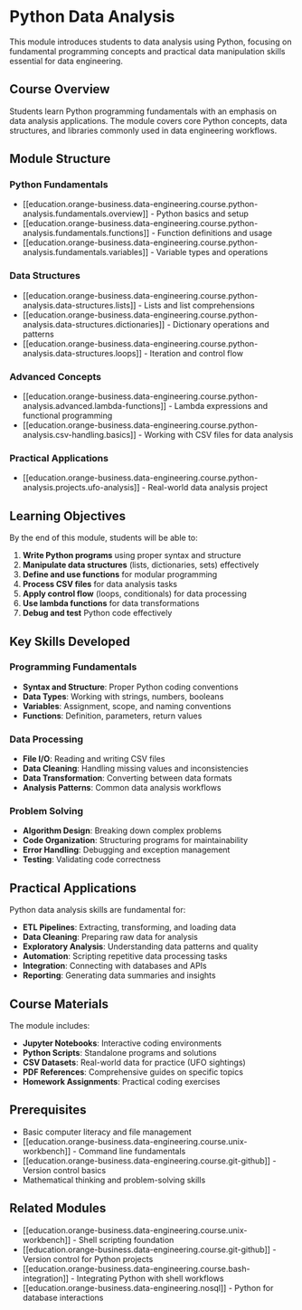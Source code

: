 # Python Data Analysis

This module introduces students to data analysis using Python, focusing on fundamental programming concepts and practical data manipulation skills essential for data engineering.

## Course Overview

Students learn Python programming fundamentals with an emphasis on data analysis applications. The module covers core Python concepts, data structures, and libraries commonly used in data engineering workflows.

## Module Structure

### Python Fundamentals

- [[education.orange-business.data-engineering.course.python-analysis.fundamentals.overview]] - Python basics and setup
- [[education.orange-business.data-engineering.course.python-analysis.fundamentals.functions]] - Function definitions and usage
- [[education.orange-business.data-engineering.course.python-analysis.fundamentals.variables]] - Variable types and operations

### Data Structures

- [[education.orange-business.data-engineering.course.python-analysis.data-structures.lists]] - Lists and list comprehensions
- [[education.orange-business.data-engineering.course.python-analysis.data-structures.dictionaries]] - Dictionary operations and patterns
- [[education.orange-business.data-engineering.course.python-analysis.data-structures.loops]] - Iteration and control flow

### Advanced Concepts

- [[education.orange-business.data-engineering.course.python-analysis.advanced.lambda-functions]] - Lambda expressions and functional programming
- [[education.orange-business.data-engineering.course.python-analysis.csv-handling.basics]] - Working with CSV files for data analysis

### Practical Applications

- [[education.orange-business.data-engineering.course.python-analysis.projects.ufo-analysis]] - Real-world data analysis project

## Learning Objectives

By the end of this module, students will be able to:

1. **Write Python programs** using proper syntax and structure
2. **Manipulate data structures** (lists, dictionaries, sets) effectively
3. **Define and use functions** for modular programming
4. **Process CSV files** for data analysis tasks
5. **Apply control flow** (loops, conditionals) for data processing
6. **Use lambda functions** for data transformations
7. **Debug and test** Python code effectively

## Key Skills Developed

### Programming Fundamentals

- **Syntax and Structure**: Proper Python coding conventions
- **Data Types**: Working with strings, numbers, booleans
- **Variables**: Assignment, scope, and naming conventions
- **Functions**: Definition, parameters, return values

### Data Processing

- **File I/O**: Reading and writing CSV files
- **Data Cleaning**: Handling missing values and inconsistencies
- **Data Transformation**: Converting between data formats
- **Analysis Patterns**: Common data analysis workflows

### Problem Solving

- **Algorithm Design**: Breaking down complex problems
- **Code Organization**: Structuring programs for maintainability
- **Error Handling**: Debugging and exception management
- **Testing**: Validating code correctness

## Practical Applications

Python data analysis skills are fundamental for:

- **ETL Pipelines**: Extracting, transforming, and loading data
- **Data Cleaning**: Preparing raw data for analysis
- **Exploratory Analysis**: Understanding data patterns and quality
- **Automation**: Scripting repetitive data processing tasks
- **Integration**: Connecting with databases and APIs
- **Reporting**: Generating data summaries and insights

## Course Materials

The module includes:

- **Jupyter Notebooks**: Interactive coding environments
- **Python Scripts**: Standalone programs and solutions
- **CSV Datasets**: Real-world data for practice (UFO sightings)
- **PDF References**: Comprehensive guides on specific topics
- **Homework Assignments**: Practical coding exercises

## Prerequisites

- Basic computer literacy and file management
- [[education.orange-business.data-engineering.course.unix-workbench]] - Command line fundamentals
- [[education.orange-business.data-engineering.course.git-github]] - Version control basics
- Mathematical thinking and problem-solving skills

## Related Modules

- [[education.orange-business.data-engineering.course.unix-workbench]] - Shell scripting foundation
- [[education.orange-business.data-engineering.course.git-github]] - Version control for Python projects
- [[education.orange-business.data-engineering.course.bash-integration]] - Integrating Python with shell workflows
- [[education.orange-business.data-engineering.nosql]] - Python for database interactions